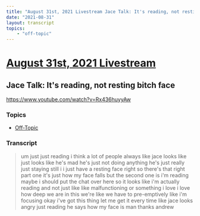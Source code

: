 ```yaml
---
title: "August 31st, 2021 Livestream Jace Talk: It's reading, not resting bitch face"
date: "2021-08-31"
layout: transcript
topics:
    - "off-topic"
---
```

# [August 31st, 2021 Livestream](../2021-08-31.md)
## Jace Talk: It's reading, not resting bitch face
https://www.youtube.com/watch?v=Rx436huyyAw

### Topics
* [Off-Topic](../topics/off-topic.md)

### Transcript

> um just just reading i think a lot of people always like jace looks like just looks like he's mad he's just not doing anything he's just really just staying still i i just have a resting face right so there's that right part one it's just how my face falls but the second one is i'm reading maybe i should put the chat over here so it looks like i'm actually reading and not just like like malfunctioning or something i love i love how deep we are in this we're like we have to pre-emptively like i'm focusing okay i've got this thing let me get it every time like jace looks angry just reading he says how my face is man thanks andrew
